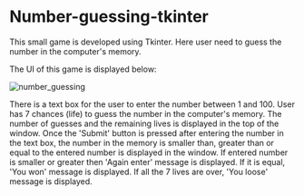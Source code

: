 # Number-guessing-tkinter

This small game is developed using Tkinter. 
Here user need to guess the number in the computer's memory.

The UI of this game is displayed below:

![number_guessing](https://user-images.githubusercontent.com/58632626/152143278-0e0137b6-c6e7-4fc5-b39d-46a8b6f4a34e.png)

There is a text box for the user to enter the number between 1 and 100. User has 7 chances (life) to guess the number in the computer's memory. The number of guesses and the remaining lives is displayed in the top of the window. Once the 'Submit' button is pressed after entering the number in the text box, the number in the memory is smaller than, greater than or equal to the entered number is displayed in the window. If entered number is smaller or greater then 'Again enter' message is displayed. If it is equal, 'You won' message is displayed. If all the 7 lives are over, 'You loose' message is displayed.  
